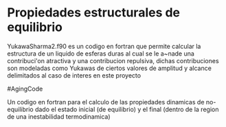 # Propiedades estructurales de equilibrio

YukawaSharma2.f90 es un codigo en fortran que permite calcular la estructura de un liquido de esferas duras al cual se le a~nade 
una contribuci'on atractiva y una contribucion repulsiva, dichas contribuciones son modeladas como Yukawas de ciertos valores
de amplitud y alcance delimitados al caso de interes en este proyecto


#AgingCode

Un codigo en fortran para el calculo de las propiedades dinamicas de no-equilibrio dado el estado inicial 
(de equilibrio) y el final (dentro de la region de una inestabilidad termodinamica)
